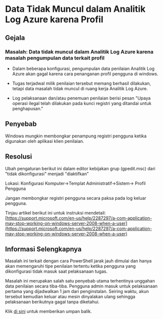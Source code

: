 # <a name="data-does-not-appear-in-azure-log-analytics-due-to-profile"></a>Data Tidak Muncul dalam Analitik Log Azure karena Profil


## <a name="symptoms"></a>Gejala

### <a name="issue-data-does-not-appear-in-azure-log-analytics-due-to-profile-related-data-collection-problem"></a>Masalah: Data tidak muncul dalam Analitik Log Azure karena masalah pengumpulan data terkait profil

-   Dalam beberapa konfigurasi, pengumpulan data penilaian Analitik Log Azure akan gagal karena cara penanganan profil pengguna di windows.

-   Tugas terjadwal milik penilaian tersebut memang berhasil dilakukan, tetapi data masalah tidak muncul di ruang kerja Analitik Log Azure.

-   Log pelaksanaan dan/atau penemuan penilaian berisi pesan "Upaya operasi ilegal telah dilakukan pada kunci registri yang ditandai untuk penghapusan."

 
## <a name="cause"></a>Penyebab

Windows mungkin membongkar penampung registri pengguna ketika digunakan oleh aplikasi klien penilaian.

 
## <a name="resolution"></a>Resolusi

Ubah pengaturan berikut ini dalam editor kebijakan grup (gpedit.msc) dari \"tidak dikonfigurasi\" menjadi \"diaktifkan\" 

Lokasi: Konfigurasi Komputer-\>Templat Administratif-\>Sistem-\> Profil Pengguna

Jangan membongkar registri pengguna secara paksa pada log keluar pengguna.

Tinjau artikel berikut ini untuk instruksi mendetail: [https://support.microsoft.com/en-us/help/2287297/a-com-application-may-stop-working-on-windows-server-2008-when-a-user](https://support.microsoft.com/en-us/help/2287297/a-com-application-may-stop-working-on-windows-server-2008-when-a-user)

## <a name="more-information"></a>Informasi Selengkapnya

Masalah ini terkait dengan cara PowerShell jarak jauh dimulai dan hanya akan memengaruhi tipe penilaian tertentu ketika pengguna yang dikonfigurasi tidak masuk saat pelaksanaan tugas.

Masalah ini merupakan salah satu penyebab utama terhentinya unggahan data penilaian secara tiba-tiba. Pengguna admin masuk untuk pelaksanaan pertama yang dijadwalkan 1 jam dari penginstalan. Seiring waktu, akun tersebut kemudian keluar atau mesin dinyalakan ulang sehingga pelaksanaan berikutnya gagal tanpa diketahui.


Klik <a href="mailto:SHub_Feedback_RC@Microsoft.com?subject=Resource%20Center%20Feedback%3A%20%3CInsert%20feedback%20topic%3E%3E&amp;body=%3C%3Cplease%20submit%20your%20feedback%20with%20enough%20detail%20on%20the%20problem%2C%20reproduction%20steps%20and%20what%20you%20desire%20to%20happen%3E%3E" target="_blank">di sini</a> untuk memberikan umpan balik.
